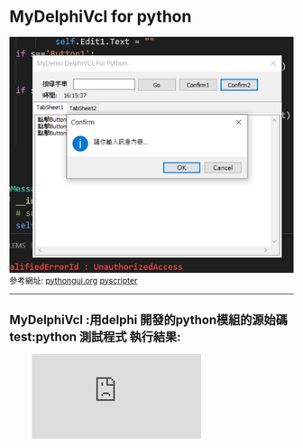 # MyDelphiVcl for python
![1.png](img/1.png)
參考網址:
[pythongui.org](https://pythongui.org/python-for-delphi-vcl-vs-tkinter/)
[pyscripter](https://github.com/pyscripter/python4delphi)

---
MyDelphiVcl :用delphi 開發的python模組的源始碼
test:python 測試程式
執行結果:
---
<figure class="video_container">
  <iframe src="https://www.youtube.com/watch?v=BBg0rgeRgUE" frameborder="0" allowfullscreen="true"> </iframe>
</figure>
